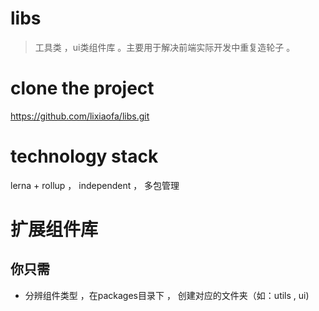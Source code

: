 <!--
 * @Descripttion: 
 * @Date: 2021-07-01 16:49:44
 * @LastEditors: Sima thief
 * @LastEditTime: 2021-07-07 18:18:08
 * @Author: Sima thief
-->
# libs
> 工具类 ，ui类组件库 。主要用于解决前端实际开发中重复造轮子 。

# clone the project
https://github.com/lixiaofa/libs.git


# technology stack
lerna + rollup ， independent  ， 多包管理

# 扩展组件库 

## 你只需

+ 分辨组件类型 ，在packages目录下 ， 创建对应的文件夹（如：utils  , ui)
